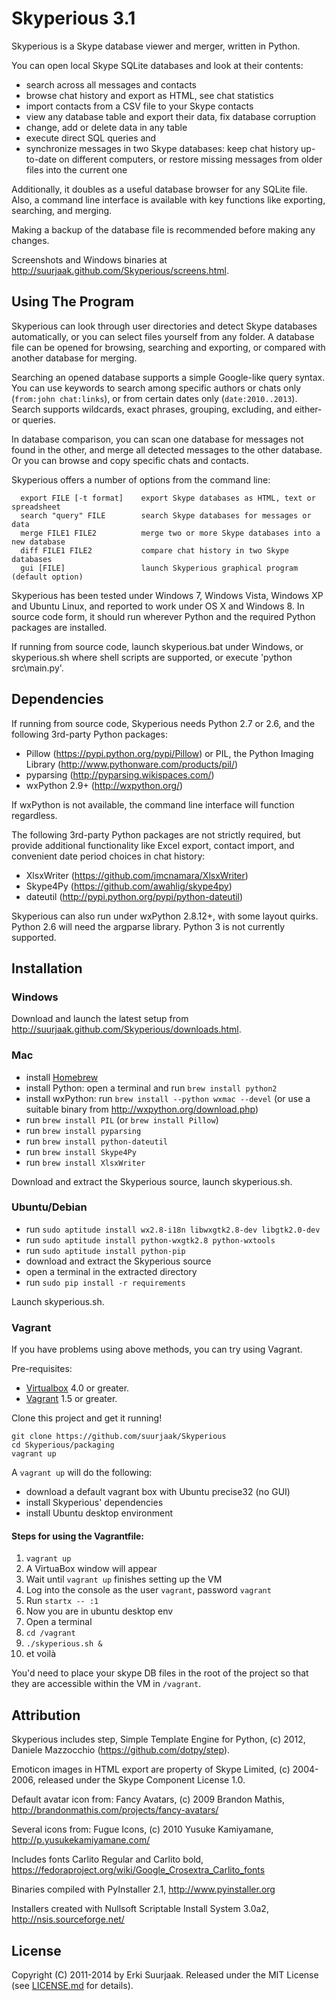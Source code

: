 Skyperious 3.1
==============

Skyperious is a Skype database viewer and merger, written in Python.

You can open local Skype SQLite databases and look at their contents:

- search across all messages and contacts
- browse chat history and export as HTML, see chat statistics
- import contacts from a CSV file to your Skype contacts
- view any database table and export their data, fix database corruption
- change, add or delete data in any table
- execute direct SQL queries
and
- synchronize messages in two Skype databases: keep chat history up-to-date on
  different computers, or restore missing messages from older files into the
  current one

Additionally, it doubles as a useful database browser for any SQLite file.
Also, a command line interface is available with key functions like
exporting, searching, and merging. 

Making a backup of the database file is recommended before making any changes.

Screenshots and Windows binaries at http://suurjaak.github.com/Skyperious/screens.html.


Using The Program
-----------------

Skyperious can look through user directories and detect Skype databases
automatically, or you can select files yourself from any folder.
A database file can be opened for browsing, searching and exporting, or
compared with another database for merging.

Searching an opened database supports a simple Google-like query syntax. 
You can use keywords to search among specific authors or chats only
(`from:john chat:links`), or from certain dates only (`date:2010..2013`).
Search supports wildcards, exact phrases, grouping, excluding,
and either-or queries.

In database comparison, you can scan one database for messages not found in
the other, and merge all detected messages to the other database. Or you can
browse and copy specific chats and contacts.

Skyperious offers a number of options from the command line:
```
  export FILE [-t format]    export Skype databases as HTML, text or spreadsheet
  search "query" FILE        search Skype databases for messages or data
  merge FILE1 FILE2          merge two or more Skype databases into a new database
  diff FILE1 FILE2           compare chat history in two Skype databases
  gui [FILE]                 launch Skyperious graphical program (default option)
```

Skyperious has been tested under Windows 7, Windows Vista, Windows XP and
Ubuntu Linux, and reported to work under OS X and Windows 8. In source code
form, it should run wherever Python and the required Python packages are
installed.

If running from source code, launch skyperious.bat under Windows,
or skyperious.sh where shell scripts are supported,
or execute 'python src\main.py'.


Dependencies
------------

If running from source code, Skyperious needs Python 2.7 or 2.6,
and the following 3rd-party Python packages:
* Pillow (https://pypi.python.org/pypi/Pillow)
  or PIL, the Python Imaging Library (http://www.pythonware.com/products/pil/)
* pyparsing (http://pyparsing.wikispaces.com/)
* wxPython 2.9+ (http://wxpython.org/)

If wxPython is not available, the command line interface will function
regardless.

The following 3rd-party Python packages are not strictly required,
but provide additional functionality like Excel export,
contact import, and convenient date period choices in chat history:

* XlsxWriter (https://github.com/jmcnamara/XlsxWriter)
* Skype4Py (https://github.com/awahlig/skype4py)
* dateutil (http://pypi.python.org/pypi/python-dateutil)

Skyperious can also run under wxPython 2.8.12+, with some layout quirks.
Python 2.6 will need the argparse library. Python 3 is not currently supported.


Installation
------------

### Windows ###

Download and launch the latest setup from
http://suurjaak.github.com/Skyperious/downloads.html.

### Mac ###

* install [Homebrew](brew.sh)
* install Python: open a terminal and run `brew install python2`
* install wxPython: run `brew install --python wxmac --devel`
  (or use a suitable binary from http://wxpython.org/download.php)
* run `brew install PIL` (or `brew install Pillow`)
* run `brew install pyparsing`
* run `brew install python-dateutil`
* run `brew install Skype4Py`
* run `brew install XlsxWriter`

Download and extract the Skyperious source, launch skyperious.sh.

### Ubuntu/Debian ###

* run `sudo aptitude install wx2.8-i18n libwxgtk2.8-dev libgtk2.0-dev`
* run `sudo aptitude install python-wxgtk2.8 python-wxtools`
* run `sudo aptitude install python-pip`
* download and extract the Skyperious source
* open a terminal in the extracted directory
* run `sudo pip install -r requirements`

Launch skyperious.sh.

### Vagrant ###

If you have problems using above methods, you can try using Vagrant.

Pre-requisites:

- [Virtualbox][1] 4.0 or greater.
- [Vagrant][2] 1.5 or greater.

Clone this project and get it running!

```
git clone https://github.com/suurjaak/Skyperious
cd Skyperious/packaging
vagrant up
```

A `vagrant up` will do the following:

- download a default vagrant box with Ubuntu precise32 (no GUI)
- install Skyperious' dependencies
- install Ubuntu desktop environment

#### Steps for using the Vagrantfile:

1. `vagrant up`
2. A VirtuaBox window will appear
3. Wait until `vagrant up` finishes setting up the VM
4. Log into the console as the user `vagrant`, password `vagrant`
5. Run `startx -- :1`
6. Now you are in ubuntu desktop env
7. Open a terminal
8. `cd /vagrant`
9. `./skyperious.sh &`
10. et voilà

You'd need to place your skype DB files in the root of the project so that they are accessible within the VM in `/vagrant`.

Attribution
-----------

Skyperious includes step, Simple Template Engine for Python,
(c) 2012, Daniele Mazzocchio (https://github.com/dotpy/step).

Emoticon images in HTML export are property of Skype Limited, (c) 2004-2006,
released under the Skype Component License 1.0.

Default avatar icon from:
  Fancy Avatars, (c) 2009 Brandon Mathis,
  http://brandonmathis.com/projects/fancy-avatars/

Several icons from:
  Fugue Icons, (c) 2010 Yusuke Kamiyamane,
  http://p.yusukekamiyamane.com/

Includes fonts Carlito Regular and Carlito bold,
https://fedoraproject.org/wiki/Google_Crosextra_Carlito_fonts

Binaries compiled with PyInstaller 2.1, http://www.pyinstaller.org

Installers created with Nullsoft Scriptable Install System 3.0a2,
http://nsis.sourceforge.net/


License
-------

Copyright (C) 2011-2014 by Erki Suurjaak.
Released under the MIT License (see [LICENSE.md](LICENSE.md) for details).


  [1]: https://www.virtualbox.org/wiki/Downloads
  [2]: http://www.vagrantup.com/downloads.html
